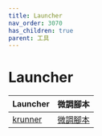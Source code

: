 ```yaml
---
title: Launcher
nav_order: 3070
has_children: true
parent: 工具
---
```



# Launcher

| Launcher | 微調腳本 |
| --- | --- |
| [krunner](https://samwhelp.github.io/note-about-kubuntu/read/subject/tool/launcher/krunner.html) | [微調腳本](https://github.com/samwhelp/kubuntu-adjustment/tree/main/prototype/main/tool-config/part/krunner) |
